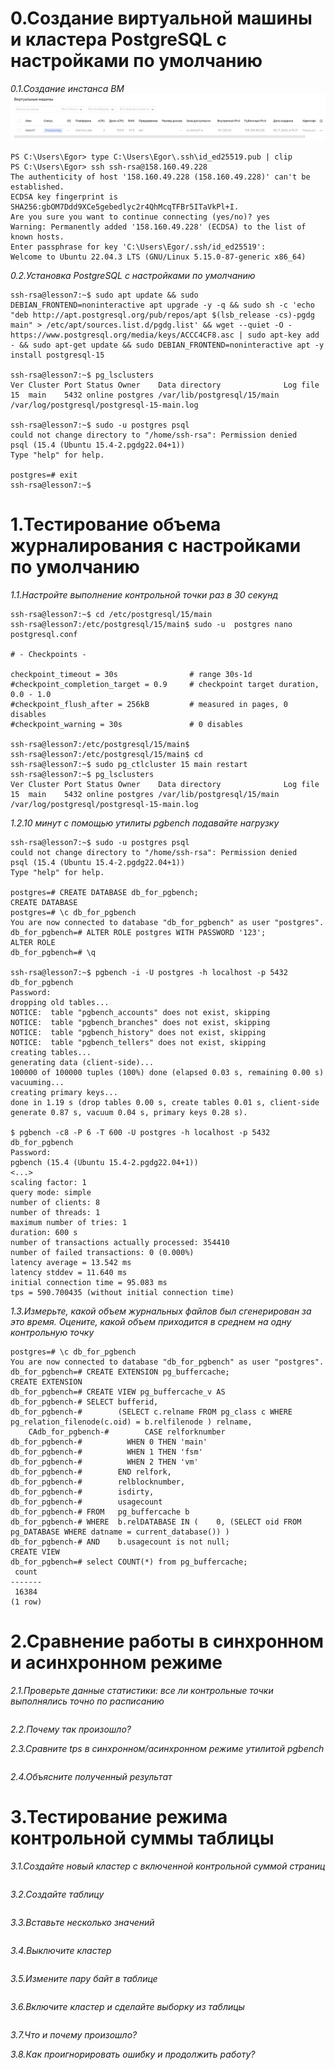 # 0.Создание виртуальной машины и кластера PostgreSQL с настройками по умолчанию
*0.1.Создание инстанса ВМ*
![Иллюстрация к проекту](https://github.com/sadbytrue/egor_sizov_pg_advanced/blob/main/Screenshot_15.png)
```
PS C:\Users\Egor> type C:\Users\Egor\.ssh\id_ed25519.pub | clip
PS C:\Users\Egor> ssh ssh-rsa@158.160.49.228
The authenticity of host '158.160.49.228 (158.160.49.228)' can't be established.
ECDSA key fingerprint is SHA256:gbOM7Ddd9XCe5gebedlyc2r4QhMcqTFBr5ITaVkPl+I.
Are you sure you want to continue connecting (yes/no)? yes
Warning: Permanently added '158.160.49.228' (ECDSA) to the list of known hosts.
Enter passphrase for key 'C:\Users\Egor/.ssh/id_ed25519':
Welcome to Ubuntu 22.04.3 LTS (GNU/Linux 5.15.0-87-generic x86_64)
```
*0.2.Установка PostgreSQL с настройками по умолчанию*
```
ssh-rsa@lesson7:~$ sudo apt update && sudo DEBIAN_FRONTEND=noninteractive apt upgrade -y -q && sudo sh -c 'echo "deb http://apt.postgresql.org/pub/repos/apt $(lsb_release -cs)-pgdg main" > /etc/apt/sources.list.d/pgdg.list' && wget --quiet -O - https://www.postgresql.org/media/keys/ACCC4CF8.asc | sudo apt-key add - && sudo apt-get update && sudo DEBIAN_FRONTEND=noninteractive apt -y install postgresql-15

ssh-rsa@lesson7:~$ pg_lsclusters
Ver Cluster Port Status Owner    Data directory              Log file
15  main    5432 online postgres /var/lib/postgresql/15/main /var/log/postgresql/postgresql-15-main.log

ssh-rsa@lesson7:~$ sudo -u postgres psql
could not change directory to "/home/ssh-rsa": Permission denied
psql (15.4 (Ubuntu 15.4-2.pgdg22.04+1))
Type "help" for help.

postgres=# exit
ssh-rsa@lesson7:~$
```
# 1.Тестирование объема журналирования с настройками по умолчанию
*1.1.Настройте выполнение контрольной точки раз в 30 секунд*
```
ssh-rsa@lesson7:~$ cd /etc/postgresql/15/main
ssh-rsa@lesson7:/etc/postgresql/15/main$ sudo -u  postgres nano postgresql.conf

# - Checkpoints -

checkpoint_timeout = 30s                # range 30s-1d
#checkpoint_completion_target = 0.9     # checkpoint target duration, 0.0 - 1.0
#checkpoint_flush_after = 256kB         # measured in pages, 0 disables
#checkpoint_warning = 30s               # 0 disables

ssh-rsa@lesson7:/etc/postgresql/15/main$
ssh-rsa@lesson7:/etc/postgresql/15/main$ cd
ssh-rsa@lesson7:~$ sudo pg_ctlcluster 15 main restart
ssh-rsa@lesson7:~$ pg_lsclusters
Ver Cluster Port Status Owner    Data directory              Log file
15  main    5432 online postgres /var/lib/postgresql/15/main /var/log/postgresql/postgresql-15-main.log
```
*1.2.10 минут c помощью утилиты pgbench подавайте нагрузку*
```
ssh-rsa@lesson7:~$ sudo -u postgres psql
could not change directory to "/home/ssh-rsa": Permission denied
psql (15.4 (Ubuntu 15.4-2.pgdg22.04+1))
Type "help" for help.

postgres=# CREATE DATABASE db_for_pgbench;
CREATE DATABASE
postgres=# \c db_for_pgbench
You are now connected to database "db_for_pgbench" as user "postgres".
db_for_pgbench=# ALTER ROLE postgres WITH PASSWORD '123';
ALTER ROLE
db_for_pgbench=# \q

ssh-rsa@lesson7:~$ pgbench -i -U postgres -h localhost -p 5432  db_for_pgbench
Password:
dropping old tables...
NOTICE:  table "pgbench_accounts" does not exist, skipping
NOTICE:  table "pgbench_branches" does not exist, skipping
NOTICE:  table "pgbench_history" does not exist, skipping
NOTICE:  table "pgbench_tellers" does not exist, skipping
creating tables...
generating data (client-side)...
100000 of 100000 tuples (100%) done (elapsed 0.03 s, remaining 0.00 s)
vacuuming...
creating primary keys...
done in 1.19 s (drop tables 0.00 s, create tables 0.01 s, client-side generate 0.87 s, vacuum 0.04 s, primary keys 0.28 s).

$ pgbench -c8 -P 6 -T 600 -U postgres -h localhost -p 5432 db_for_pgbench
Password:
pgbench (15.4 (Ubuntu 15.4-2.pgdg22.04+1))
<...>
scaling factor: 1
query mode: simple
number of clients: 8
number of threads: 1
maximum number of tries: 1
duration: 600 s
number of transactions actually processed: 354410
number of failed transactions: 0 (0.000%)
latency average = 13.542 ms
latency stddev = 11.640 ms
initial connection time = 95.083 ms
tps = 590.700435 (without initial connection time)
```
*1.3.Измерьте, какой объем журнальных файлов был сгенерирован за это время. Оцените, какой объем приходится в среднем на одну контрольную точку*
```
postgres=# \c db_for_pgbench
You are now connected to database "db_for_pgbench" as user "postgres".
db_for_pgbench=# CREATE EXTENSION pg_buffercache;
CREATE EXTENSION
db_for_pgbench=# CREATE VIEW pg_buffercache_v AS
db_for_pgbench-# SELECT bufferid,
db_for_pgbench-#        (SELECT c.relname FROM pg_class c WHERE  pg_relation_filenode(c.oid) = b.relfilenode ) relname,
    CAdb_for_pgbench-#        CASE relforknumber
db_for_pgbench-#          WHEN 0 THEN 'main'
db_for_pgbench-#          WHEN 1 THEN 'fsm'
db_for_pgbench-#          WHEN 2 THEN 'vm'
db_for_pgbench-#        END relfork,
db_for_pgbench-#        relblocknumber,
db_for_pgbench-#        isdirty,
db_for_pgbench-#        usagecount
db_for_pgbench-# FROM   pg_buffercache b
db_for_pgbench-# WHERE  b.relDATABASE IN (    0, (SELECT oid FROM pg_DATABASE WHERE datname = current_database()) )
db_for_pgbench-# AND    b.usagecount is not null;
CREATE VIEW
db_for_pgbench=# select COUNT(*) from pg_buffercache;
 count
-------
 16384
(1 row)
```



# 2.Сравнение работы в синхронном и асинхронном режиме
*2.1.Проверьте данные статистики: все ли контрольные точки выполнялись точно по расписанию*
```

```
*2.2.Почему так произошло?*



*2.3.Сравните tps в синхронном/асинхронном режиме утилитой pgbench*
```

```
*2.4.Объясните полученный результат*



# 3.Тестирование режима контрольной суммы таблицы
*3.1.Создайте новый кластер с включенной контрольной суммой страниц*
```

```
*3.2.Создайте таблицу*
```

```
*3.3.Вставьте несколько значений*
```

```
*3.4.Выключите кластер*
```

```
*3.5.Измените пару байт в таблице*
```

```
*3.6.Включите кластер и сделайте выборку из таблицы*
```

```
*3.7.Что и почему произошло?*



*3.8.Как проигнорировать ошибку и продолжить работу?*



```

```
